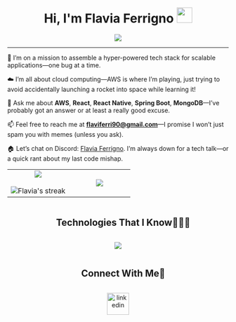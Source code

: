 <h1 align="center">Hi, I'm Flavia Ferrigno <img src="https://media.giphy.com/media/hvRJCLFzcasrR4ia7z/giphy.gif" width="35"></h1> <p align="center"> <a href="https://github.com/DenverCoder1/readme-typing-svg"> <img src="https://readme-typing-svg.herokuapp.com?lines=Full+Stack+Developer;Java+%7C+Spring+Boot+%7C+React;Coffee+%26+Code+Lover;Backend+Enthusiast;Always+learning&center=true&width=500&height=50"> </a> </p> <hr/> 

🌱 I’m on a mission to assemble a hyper-powered tech stack for scalable applications—one bug at a time.

☁️ I’m all about cloud computing—AWS is where I’m playing, just trying to avoid accidentally launching a rocket into space while learning it!

 💬 Ask me about **AWS**, **React**, **React Native**, **Spring Boot**, **MongoDB**—I’ve probably got an answer or at least a really good excuse.

 📫 Feel free to reach me at **flaviferri90@gmail.com**—I promise I won’t just spam you with memes (unless you ask).

🏠 Let’s chat on Discord: [Flavia Ferrigno](https://discordapp.com/users/957722095381540874). I’m always down for a tech talk—or a quick rant about my last code mishap.

<!--- stats & Trophy (start) -->
<p align="center">
  <!--- stats (start) -->
<table align="center">
<tr border="none">
<td width="50%" align="center">
  
  <img align="center" src="https://github-readme-stats.vercel.app/api?username=flaviferri&theme=dark&show_icons=true&count_private=true" />
  <br></br>
  <img title="🔥 Get streak stats for your profile at git.io/streak-stats" alt="Flavia's streak" src="https://github-readme-streak-stats.herokuapp.com/?user=flaviferri&theme=dark&hide_border=false" /> 
</td>

<td width="50%" align="center">

  <img align="center" src="https://github-readme-stats.anuraghazra1.vercel.app/api/top-langs/?username=flaviferri&theme=dark&hide_border=false&no-bg=true&no-frame=true&langs_count=10"/>
  
  </td>
</tr>
</table>
<!--- stats (end) -->



<!--h1 without bottom border-->
<div id="user-content-toc">
  <ul align="center">
    <summary><h2 style="display: inline-block">Technologies That I Know👨🏻‍💻</h2></summary>
  </ul>
</div>
<!--tech stack icons-->
<p align="center">
  <a href="https://skillicons.dev">
    <img src="https://skillicons.dev/icons?i=git,aws,idea,css,discord,docker,postgres,figma,firebase,redis,github,html,java,js,mongodb,mysql,nodejs,postman,py,react,sass,tailwind,ts,vscode" />
  </a>
</p>


<!-- Connect with me -->
<!--h2 without bottom border-->
<div id="user-content-toc">
  <ul align="center">
    <summary><h2 style="display: inline-block">Connect With Me🤝</h2></summary>
  </ul>
</div>

<!--icons and links-->
<p align="center">
<a href="https://www.linkedin.com/in/flavia-ferrigno/" target="blank"><img align="center" src="https://user-images.githubusercontent.com/88904952/234979284-68c11d7f-1acc-4f0c-ac78-044e1037d7b0.png" alt="linkedin" height="50" width="50" /></a>

</p>

